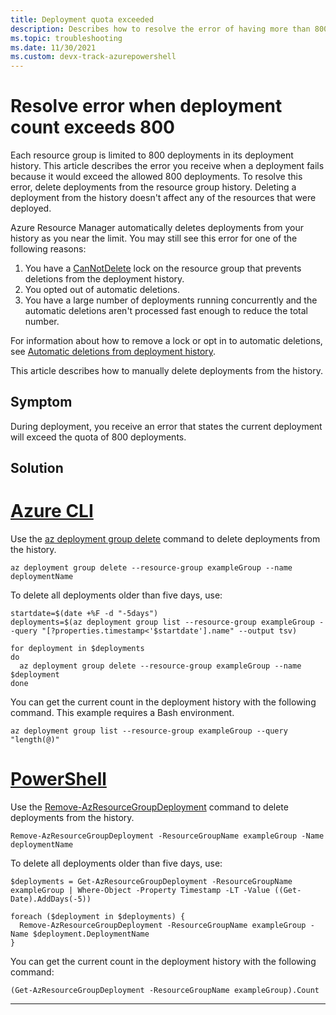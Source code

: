```yaml
---
title: Deployment quota exceeded
description: Describes how to resolve the error of having more than 800 deployments in the resource group history.
ms.topic: troubleshooting
ms.date: 11/30/2021
ms.custom: devx-track-azurepowershell
---
```


# Resolve error when deployment count exceeds 800

Each resource group is limited to 800 deployments in its deployment history. This article describes the error you receive when a deployment fails because it would exceed the allowed 800 deployments. To resolve this error, delete deployments from the resource group history. Deleting a deployment from the history doesn't affect any of the resources that were deployed.

Azure Resource Manager automatically deletes deployments from your history as you near the limit. You may still see this error for one of the following reasons:

1. You have a [CanNotDelete](../management/lock-resources.md) lock on the resource group that prevents deletions from the deployment history.
1. You opted out of automatic deletions.
1. You have a large number of deployments running concurrently and the automatic deletions aren't processed fast enough to reduce the total number.

For information about how to remove a lock or opt in to automatic deletions, see [Automatic deletions from deployment history](../templates/deployment-history-deletions.md).

This article describes how to manually delete deployments from the history.

## Symptom

During deployment, you receive an error that states the current deployment will exceed the quota of 800 deployments.

## Solution

# [Azure CLI](#tab/azure-cli)

Use the [az deployment group delete](/cli/azure/deployment/group#az_deployment_group_delete) command to delete deployments from the history.

```azurecli-interactive
az deployment group delete --resource-group exampleGroup --name deploymentName
```

To delete all deployments older than five days, use:

```azurecli-interactive
startdate=$(date +%F -d "-5days")
deployments=$(az deployment group list --resource-group exampleGroup --query "[?properties.timestamp<'$startdate'].name" --output tsv)

for deployment in $deployments
do
  az deployment group delete --resource-group exampleGroup --name $deployment
done
```

You can get the current count in the deployment history with the following command. This example requires a Bash environment.

```azurecli-interactive
az deployment group list --resource-group exampleGroup --query "length(@)"
```

# [PowerShell](#tab/azure-powershell)

Use the [Remove-AzResourceGroupDeployment](/powershell/module/az.resources/remove-azresourcegroupdeployment) command to delete deployments from the history.

```azurepowershell-interactive
Remove-AzResourceGroupDeployment -ResourceGroupName exampleGroup -Name deploymentName
```

To delete all deployments older than five days, use:

```azurepowershell-interactive
$deployments = Get-AzResourceGroupDeployment -ResourceGroupName exampleGroup | Where-Object -Property Timestamp -LT -Value ((Get-Date).AddDays(-5))

foreach ($deployment in $deployments) {
  Remove-AzResourceGroupDeployment -ResourceGroupName exampleGroup -Name $deployment.DeploymentName
}
```

You can get the current count in the deployment history with the following command:

```azurepowershell-interactive
(Get-AzResourceGroupDeployment -ResourceGroupName exampleGroup).Count
```

---

